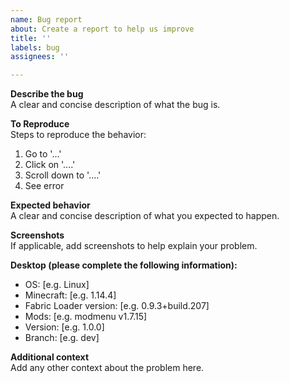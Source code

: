 ```yaml
---
name: Bug report
about: Create a report to help us improve
title: ''
labels: bug
assignees: ''

---
```


**Describe the bug**  
A clear and concise description of what the bug is.

**To Reproduce**  
Steps to reproduce the behavior:
1. Go to '...'
2. Click on '....'
3. Scroll down to '....'
4. See error

**Expected behavior**  
A clear and concise description of what you expected to happen.

**Screenshots**  
If applicable, add screenshots to help explain your problem.

**Desktop (please complete the following information):**
 - OS: [e.g. Linux]
 - Minecraft: [e.g. 1.14.4]
 - Fabric Loader version: [e.g. 0.9.3+build.207]
 - Mods: [e.g. modmenu v1.7.15]
 - Version: [e.g. 1.0.0]
 - Branch: [e.g. dev]

**Additional context**  
Add any other context about the problem here.
